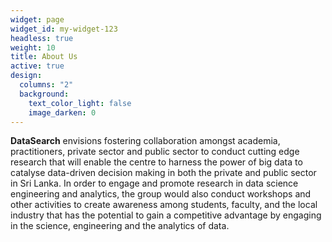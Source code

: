 ```yaml
---
widget: page
widget_id: my-widget-123
headless: true
weight: 10
title: About Us
active: true
design:
  columns: "2"
  background:
    text_color_light: false
    image_darken: 0
---
```

**DataSearch** envisions fostering collaboration amongst academia, practitioners, private sector and public sector to conduct cutting edge research that will enable the centre to harness the power of big data to catalyse data-driven decision making in both the private and public sector in Sri Lanka. In order to engage and promote research in data science engineering and analytics, the group would also conduct workshops and other activities to create awareness among students, faculty, and the local industry that has the potential to gain a competitive advantage by engaging in the science, engineering and the analytics of data.